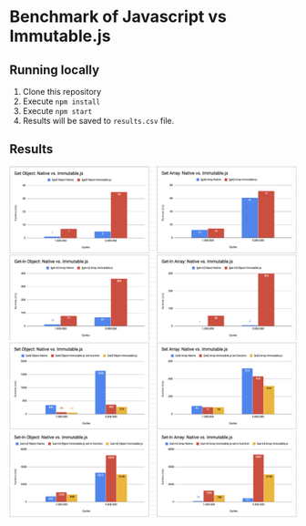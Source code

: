 # Benchmark of Javascript vs Immutable.js

## Running locally

1. Clone this repository
2. Execute `npm install`
3. Execute `npm start`
4. Results will be saved to `results.csv` file.

## Results

![Object.get results](results/get.png)
![Object.getIn results](results/getin.png)
![Object.set results](results/set.png)
![Object.setIn results](results/setin.png)
